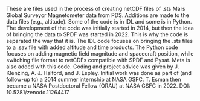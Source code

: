 These are files used in the process of creating netCDF files of .sts Mars Global Surveyor Magnetometer data from PDS. Additions are made to the data files (e.g., altitude). Some of the code is in IDL and some is in Python. The development of the code was initially started in 2014, but then the idea of bringing the data to SPDF was started in 2022. This is why the code is separated the way that it is. 
The IDL code focuses on bringing the .sts files to a .sav file with added altitude and time products. The Python code focuses on adding magnetic field magnitude and spacecraft position, while switching file format to netCDFs compatible with SPDF and Pysat. Meta is also added with this code.
Coding and project advice was given by J. Klenzing, A. J. Halford, and J. Espley.
Initial work was done as part of (and follow-up to) a 2014 summer internship at NASA GSFC. T. Esman then became a NASA Postdoctoral Fellow (ORAU) at NASA GSFC in 2022. 
DOI: 10.5281/zenodo.11264417
